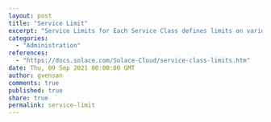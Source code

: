 ```yaml
---
layout: post
title: "Service Limit"
excerpt: "Service Limits for Each Service Class defines limits on various services. Some of the services that are controlled by this settings:<br/>- Client connections<br/>- Storage<br/>- High-Availability<br/>- Service-level Limits for each service class:<br/>    number of Queues, Maximum Message Size, <br/>    Unique Subscriptions, Non-unique Topic Subscriptions, <br/>    Enterprise Client connections (SMF, AMQP), <br/>    IoT Client connections (MQTT, Web Messaging, REST Incoming)<br/>- Per-Client Limits for each service class:<br/>    Outgoing Flows per client,<br/>    Incoming Flows per client,<br/>    Transacted sessions per client,<br/>    Transactions per client"
categories:
  - "Administration"
references:
  - "https://docs.solace.com/Solace-Cloud/service-class-limits.htm"
date: Thu, 09 Sep 2021 00:00:00 GMT
author: gvensan
comments: true
published: true
share: true
permalink: service-limit
---
```

